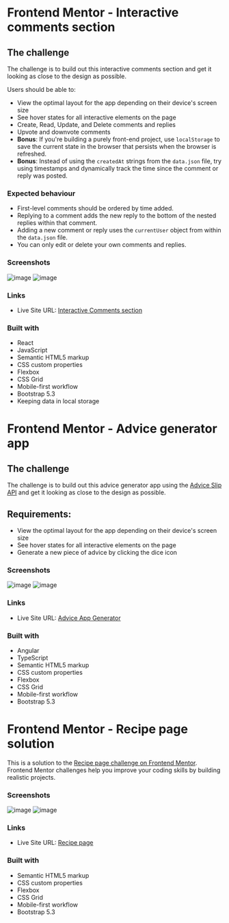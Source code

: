 # Frontend Mentor - Interactive comments section

## The challenge

The challenge is to build out this interactive comments section and get it looking as close to the design as possible.

Users should be able to:

- View the optimal layout for the app depending on their device's screen size
- See hover states for all interactive elements on the page
- Create, Read, Update, and Delete comments and replies
- Upvote and downvote comments
- **Bonus**: If you're building a purely front-end project, use `localStorage` to save the current state in the browser that persists when the browser is refreshed.
- **Bonus**: Instead of using the `createdAt` strings from the `data.json` file, try using timestamps and dynamically track the time since the comment or reply was posted.

### Expected behaviour

- First-level comments should be ordered by time added.
- Replying to a comment adds the new reply to the bottom of the nested replies within that comment.
- Adding a new comment or reply uses the `currentUser` object from within the `data.json` file.
- You can only edit or delete your own comments and replies.

### Screenshots
![image](https://github.com/NataliaPiorkowska/FrontendMentor/assets/77283697/21bd3471-9113-45be-9658-8a5e8fee4692)
![image](https://github.com/NataliaPiorkowska/FrontendMentor/assets/77283697/0bec68ae-1bd0-4c23-8de0-57451aac0433)

### Links
- Live Site URL: [Interactive Comments section](https://interactive-comments-section-ivory-pi.vercel.app/)

### Built with
- React
- JavaScript
- Semantic HTML5 markup
- CSS custom properties
- Flexbox
- CSS Grid
- Mobile-first workflow
- Bootstrap 5.3
- Keeping data in local storage





# Frontend Mentor - Advice generator app

## The challenge

The challenge is to build out this advice generator app using the [Advice Slip API](https://api.adviceslip.com) and get it looking as close to the design as possible.

## Requirements:
- View the optimal layout for the app depending on their device's screen size
- See hover states for all interactive elements on the page
- Generate a new piece of advice by clicking the dice icon

### Screenshots
![image](https://github.com/NataliaPiorkowska/FrontendMentor/assets/77283697/f6bb4125-def0-4d9e-991c-e9cdd3d4203e)
![image](https://github.com/NataliaPiorkowska/FrontendMentor/assets/77283697/a1646656-c6ca-4a09-a9b3-686de6b88a90)

### Links
- Live Site URL: [Advice App Generator](https://advice-app-generator-ten.vercel.app/)

### Built with
- Angular
- TypeScript
- Semantic HTML5 markup
- CSS custom properties
- Flexbox
- CSS Grid
- Mobile-first workflow
- Bootstrap 5.3
  

# Frontend Mentor - Recipe page solution

This is a solution to the [Recipe page challenge on Frontend Mentor](https://www.frontendmentor.io/challenges/recipe-page-KiTsR8QQKm). Frontend Mentor challenges help you improve your coding skills by building realistic projects. 

### Screenshots

![image](https://github.com/NataliaPiorkowska/FrontendMentor/assets/77283697/e27210f9-924a-4cbf-816f-c0ffaba449a1)
![image](https://github.com/NataliaPiorkowska/FrontendMentor/assets/77283697/72c066d4-7f16-41c9-99be-d1d56780beeb)

### Links

- Live Site URL: [Recipe page](https://recipe-page-beryl.vercel.app/)

### Built with

- Semantic HTML5 markup
- CSS custom properties
- Flexbox
- CSS Grid
- Mobile-first workflow
- Bootstrap 5.3

